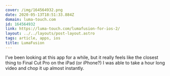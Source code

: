 ```yaml
---
cover: /img/164564932.png
date: 2020-05-13T18:51:33.884Z
domain: luma-touch.com
id: 164564932
link: https://luma-touch.com/lumafusion-for-ios-2/
layout: ../../layouts/post-layout.astro
tags: article, apps, ios
title: LumaFusion
---
```


I’ve been looking at this app for a while, but it really feels like the closest thing to Final Cut Pro on the iPad (or iPhone?) I was able to take a hour long video and chop it up almost instantly.

